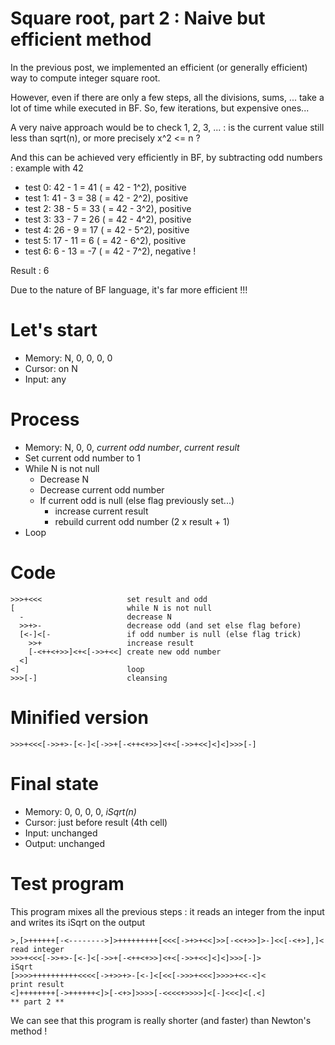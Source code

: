 # Square root, part 2 : Naive but efficient method

In the previous post, we implemented an efficient (or generally efficient) way to compute integer square root.

However, even if there are only a few steps, all the divisions, sums, ... take a lot of time while executed in BF. So, few iterations, but expensive ones...

A very naive approach would be to check 1, 2, 3, ... : is the current value still less than sqrt(n), or more precisely x^2 <= n ?

And this can be achieved very efficiently in BF, by subtracting odd numbers : example with 42
* test 0: 42 - 1 = 41 ( = 42 - 1^2), positive
* test 1: 41 - 3 = 38 ( = 42 - 2^2), positive
* test 2: 38 - 5 = 33 ( = 42 - 3^2), positive
* test 3: 33 - 7 = 26 ( = 42 - 4^2), positive
* test 4: 26 - 9 = 17 ( = 42 - 5^2), positive
* test 5: 17 - 11 = 6 ( = 42 - 6^2), positive
* test 6:  6 - 13 = -7 ( = 42 - 7^2), negative !

Result : 6

Due to the nature of BF language, it's far more efficient !!!

# Let's start

* Memory: N, 0, 0, 0, 0
* Cursor: on N 
* Input: any

# Process

* Memory: N, 0, 0, _current odd number_, _current result_
* Set current odd number to 1
* While N is not null
  * Decrease N
  * Decrease current odd number
  * If current odd is null (else flag previously set...)
    * increase current result
    * rebuild current odd number (2 x result + 1)
* Loop

# Code
```
>>>+<<<                   set result and odd
[                         while N is not null
  -                       decrease N
  >>+>-                   decrease odd (and set else flag before)
  [<-]<[-                 if odd number is null (else flag trick)
    >>+                   increase result
    [-<++<+>>]<+<[->>+<<] create new odd number
  <]
<]                        loop
>>>[-]                    cleansing
```

# Minified version
```
>>>+<<<[->>+>-[<-]<[->>+[-<++<+>>]<+<[->>+<<]<]<]>>>[-]
```

# Final state

* Memory: 0, 0, 0, 0, _iSqrt(n)_
* Cursor: just before result (4th cell)
* Input: unchanged
* Output: unchanged

# Test program

This program mixes all the previous steps : it reads an integer from the input and writes its iSqrt on the output
```
>,[>++++++[-<-------->]>+++++++++[<<<[->+>+<<]>>[-<<+>>]>-]<<[-<+>],]<   read integer
>>>+<<<[->>+>-[<-]<[->>+[-<++<+>>]<+<[->>+<<]<]<]>>>[-]>                 iSqrt
[>>>>++++++++++<<<<[->+>>+>-[<-]<[<<[->>>+<<<]>>>>+<<-<]<                print result
<]++++++++[->++++++<]>[-<+>]>>>>[-<<<<+>>>>]<[-]<<<]<[.<]                 ** part 2 **
```

We can see that this program is really shorter (and faster) than Newton's method !
